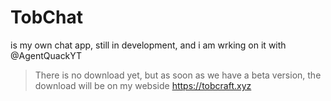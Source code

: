 # TobChat
is my own chat app, still in development, and i am wrking on it with @AgentQuackYT
> There is no download yet, but as soon as we have a beta version, the download will be 
> on my webside
> https://tobcraft.xyz
